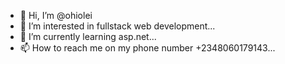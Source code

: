 - 👋 Hi, I’m @ohiolei
- 👀 I’m interested in fullstack web development...
- 🌱 I’m currently learning asp.net...
- 📫 How to reach me on my phone number +2348060179143...

